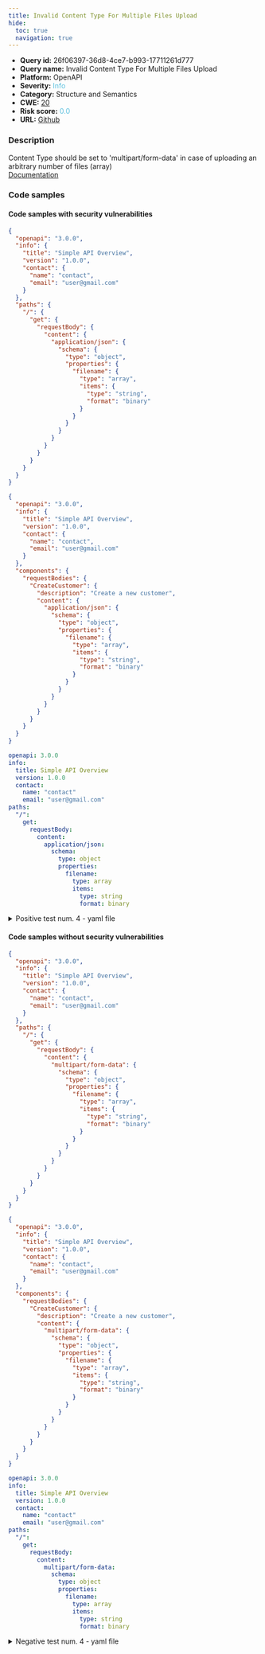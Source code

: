```yaml
---
title: Invalid Content Type For Multiple Files Upload
hide:
  toc: true
  navigation: true
---
```


<style>
  .highlight .hll {
    background-color: #ff171742;
  }
  .md-content {
    max-width: 1100px;
    margin: 0 auto;
  }
</style>

-   **Query id:** 26f06397-36d8-4ce7-b993-17711261d777
-   **Query name:** Invalid Content Type For Multiple Files Upload
-   **Platform:** OpenAPI
-   **Severity:** <span style="color:#5bc0de">Info</span>
-   **Category:** Structure and Semantics
-   **CWE:** <a href="https://cwe.mitre.org/data/definitions/20.html" onclick="newWindowOpenerSafe(event, 'https://cwe.mitre.org/data/definitions/20.html')">20</a>
-   **Risk score:** <span style="color:#5bc0de">0.0</span>
-   **URL:** [Github](https://github.com/Checkmarx/kics/tree/master/assets/queries/openAPI/3.0/invalid_content_type_for_multiple_files_upload)

### Description
Content Type should be set to 'multipart/form-data' in case of uploading an arbitrary number of files (array)<br>
[Documentation](https://swagger.io/docs/specification/describing-request-body/file-upload/)

### Code samples
#### Code samples with security vulnerabilities
```json title="Positive test num. 1 - json file" hl_lines="16"
{
  "openapi": "3.0.0",
  "info": {
    "title": "Simple API Overview",
    "version": "1.0.0",
    "contact": {
      "name": "contact",
      "email": "user@gmail.com"
    }
  },
  "paths": {
    "/": {
      "get": {
        "requestBody": {
          "content": {
            "application/json": {
              "schema": {
                "type": "object",
                "properties": {
                  "filename": {
                    "type": "array",
                    "items": {
                      "type": "string",
                      "format": "binary"
                    }
                  }
                }
              }
            }
          }
        }
      }
    }
  }
}

```
```json title="Positive test num. 2 - json file" hl_lines="16"
{
  "openapi": "3.0.0",
  "info": {
    "title": "Simple API Overview",
    "version": "1.0.0",
    "contact": {
      "name": "contact",
      "email": "user@gmail.com"
    }
  },
  "components": {
    "requestBodies": {
      "CreateCustomer": {
        "description": "Create a new customer",
        "content": {
          "application/json": {
            "schema": {
              "type": "object",
              "properties": {
                "filename": {
                  "type": "array",
                  "items": {
                    "type": "string",
                    "format": "binary"
                  }
                }
              }
            }
          }
        }
      }
    }
  }
}

```
```yaml title="Positive test num. 3 - yaml file" hl_lines="13"
openapi: 3.0.0
info:
  title: Simple API Overview
  version: 1.0.0
  contact:
    name: "contact"
    email: "user@gmail.com"
paths:
  "/":
    get:
      requestBody:
        content:
          application/json:
            schema:
              type: object
              properties:
                filename:
                  type: array
                  items:
                    type: string
                    format: binary

```
<details><summary>Positive test num. 4 - yaml file</summary>

```yaml hl_lines="13"
openapi: 3.0.0
info:
  title: Simple API Overview
  version: 1.0.0
  contact:
    name: "contact"
    email: "user@gmail.com"
components:
  requestBodies:
    CreateCustomer:
      description: Create a new customer
      content:
        application/json:
          schema:
            type: object
            properties:
              filename:
                type: array
                items:
                  type: string
                  format: binary

```
</details>


#### Code samples without security vulnerabilities
```json title="Negative test num. 1 - json file"
{
  "openapi": "3.0.0",
  "info": {
    "title": "Simple API Overview",
    "version": "1.0.0",
    "contact": {
      "name": "contact",
      "email": "user@gmail.com"
    }
  },
  "paths": {
    "/": {
      "get": {
        "requestBody": {
          "content": {
            "multipart/form-data": {
              "schema": {
                "type": "object",
                "properties": {
                  "filename": {
                    "type": "array",
                    "items": {
                      "type": "string",
                      "format": "binary"
                    }
                  }
                }
              }
            }
          }
        }
      }
    }
  }
}

```
```json title="Negative test num. 2 - json file"
{
  "openapi": "3.0.0",
  "info": {
    "title": "Simple API Overview",
    "version": "1.0.0",
    "contact": {
      "name": "contact",
      "email": "user@gmail.com"
    }
  },
  "components": {
    "requestBodies": {
      "CreateCustomer": {
        "description": "Create a new customer",
        "content": {
          "multipart/form-data": {
            "schema": {
              "type": "object",
              "properties": {
                "filename": {
                  "type": "array",
                  "items": {
                    "type": "string",
                    "format": "binary"
                  }
                }
              }
            }
          }
        }
      }
    }
  }
}

```
```yaml title="Negative test num. 3 - yaml file"
openapi: 3.0.0
info:
  title: Simple API Overview
  version: 1.0.0
  contact:
    name: "contact"
    email: "user@gmail.com"
paths:
  "/":
    get:
      requestBody:
        content:
          multipart/form-data:
            schema:
              type: object
              properties:
                filename:
                  type: array
                  items:
                    type: string
                    format: binary

```
<details><summary>Negative test num. 4 - yaml file</summary>

```yaml
openapi: 3.0.0
info:
  title: Simple API Overview
  version: 1.0.0
  contact:
    name: "contact"
    email: "user@gmail.com"
components:
  requestBodies:
    CreateCustomer:
      description: Create a new customer
      content:
        multipart/form-data:
          schema:
            type: object
            properties:
              filename:
                type: array
                items:
                  type: string
                  format: binary

```
</details>

